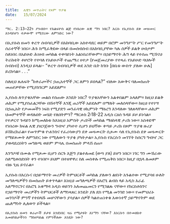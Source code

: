 ```yaml
---
title:  ሌዊን መጥራትና የጾም ጥያቄ
date:   15/07/2024
---
```


`ማር. 2:13–22ን ያንብቡ። የእልፍዮስ ልጅ የነበረው ሌዊ ማን ነበር? እርሱ የኢየሱስ ደቀ መዝሙር እንዳይሆን ተቃውሞ የሚኖረው ለምንድር ነው?`

በኢየሱስ ዘመን ቀረጥ ሰብሳቢዎች በአከባቢው አስተዳደር ወይም በሮም መንግሥት ሥር የመንግሥት ሰራተኞች ነበሩ። ሕጉ ከሚፈቅደው በላይ በመሰብሰብ በአከባቢያቸው ካሉ ሰዎች ይልቅ ሀብታም ስለነበሩ በአይሁድ ሕዝብ መካከል ተቀባይነት አልነበራቸውም። በኃይማኖት ሕግ ላይ የተሰጠ ሚሽናህ ትራክቴት ቶሆሮት የተባለ የአይሁዶች ተጨማሪ ሀተታ (የመጀመሪያው የተጻፈ የአይሁድ ባህሎች ስብስብ) እንዲህ ይላል፡- “ቀረጥ ሰብሳቢዎች ወደ አንድ ቤት ከገቡ [በቤቱ ውስጥ ያለው ሁሉ] ይረክሳል። . . .”

ስለዚህ ጸሐፍት “ከቀራጮችና ኃጢአተኞች ጋር ለምን ይበላል?” ብለው እውቅና ባለመስጠት መጠየቃቸው የሚያስገርም አይደለም።

ኢየሱስ ለጥያቄአቸው መልስ የሰጠው እንዴት ነበር? ጥያቄአቸውን አልቀበልም አላለም። ከዚህ ይልቅ ሐኪም የሚያስፈልጋቸው በሽተኞች እንጂ   ጤነኞች አይደሉም በማለት መለሰላቸው። ከዚህ የተነሣ በኃጢአት የታመመችን ነፍስ የሚያድን መንፈሳዊ ሀኪምነት ማዕረግ እንዳለው ገለጸላቸው። ሐኪም ህመምተኞች ወዳሉበት መሄድ የለበትምን? ማርቆስ 2፡18-22 አዲስ ርዕሰ ጉዳይ ይዞ ይነሳል። የተቃርኖ ጉዳይን ከሚመለከቱ ከእነዚህ አምስት ታሪኮች መካከል ማዕከላዊ ታሪክ ነው። አስቀድሞ የነበረው ክፍል ሌዊ ያዘጋጀውን ግብዣ ያካተተ ሲሆን ይህኛው ቀጣይ ታሪክ በጾም ጥያቄ ዙሪያ ይሽከረከራል። የመጥምቁ ዮሐንስና የፈሪሳውያን ደቀ መዛሙርት ሲጾሙ ሳለ የኢየሱስ ደቀ መዛሙርት የማይጾሙት ለምንድር ነው የሚለውን ጥያቄ ያካትታል። ኢየሱስ የእርሱን መገኘት ከሰርግ ግብዣ ጋር ያወዳደረበትን መግለጫ ወይም ምሳሌ በመስጠት ምላሽ ሰጠ።

እንግዶቹ በሙሉ የሚጾሙ ቢሆን ሰርጉ እጅግ ያልተለመደ (ወጣ ያለ) ይሆን ነበር። ነገር ግን ሙሽራው ስለሚወሰድበት ቀን ተነበየ። ይህም በተዘዋዋሪ ስለ መስቀሉ የሚጠቅስ ነበር። ከዚያ በኋላ ለመጾም ብዙ ጊዜ ይኖራል።

ኢየሱስ በእርሱና በኃይማኖት መሪዎች ትምህርቶች መካከል ያለውን ልዩነት አጉልተው የሚያሳዩ ሁለት መግለጫዎችን በመስጠት ይቀጥላል። እነዚህ መግለጫዎች በአሮጌ ልብስ ላይ አዲስ እራፊ አለማኖርንና በአሮጌ አቁማዳ አዲስ ወይንን አለመጨመርን የሚገልጹ ናቸው። የክርስቶስንና የኃይማኖት መሪዎችን ትምህርቶች ለማነጻጸር እንዴት ያለ ደስ የሚል መንገድ ነው። የመምህራኑ መንገዶች ምንኛ የተበላሹ መሆናቸውን ያሳያል። ሰዎች ካልተጠነቀቁ እውነተኛ ኃይማኖትም ወደ ጨለማነት ሊለወጥ ይችላል።

`በኢየሱስ ዘመን ቀራጮች ይታዩ እንደነበር ዛሬ የሚታዩት እነማን ናቸው? እነርሱን በተመለከተ አመለካከታችንን ማስተካከል የምንችለው እንዴት ነው?`
